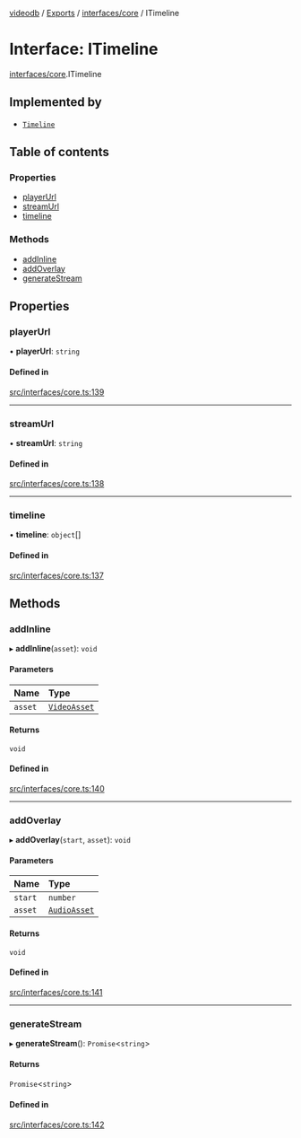 [videodb](../README.md) / [Exports](../modules.md) / [interfaces/core](../modules/interfaces_core.md) / ITimeline

# Interface: ITimeline

[interfaces/core](../modules/interfaces_core.md).ITimeline

## Implemented by

- [`Timeline`](../classes/core_timeline.Timeline.md)

## Table of contents

### Properties

- [playerUrl](interfaces_core.ITimeline.md#playerurl)
- [streamUrl](interfaces_core.ITimeline.md#streamurl)
- [timeline](interfaces_core.ITimeline.md#timeline)

### Methods

- [addInline](interfaces_core.ITimeline.md#addinline)
- [addOverlay](interfaces_core.ITimeline.md#addoverlay)
- [generateStream](interfaces_core.ITimeline.md#generatestream)

## Properties

### playerUrl

• **playerUrl**: `string`

#### Defined in

[src/interfaces/core.ts:139](https://github.com/video-db/videodb-node/blob/4dc9a20/src/interfaces/core.ts#L139)

___

### streamUrl

• **streamUrl**: `string`

#### Defined in

[src/interfaces/core.ts:138](https://github.com/video-db/videodb-node/blob/4dc9a20/src/interfaces/core.ts#L138)

___

### timeline

• **timeline**: `object`[]

#### Defined in

[src/interfaces/core.ts:137](https://github.com/video-db/videodb-node/blob/4dc9a20/src/interfaces/core.ts#L137)

## Methods

### addInline

▸ **addInline**(`asset`): `void`

#### Parameters

| Name | Type |
| :------ | :------ |
| `asset` | [`VideoAsset`](../classes/core_asset.VideoAsset.md) |

#### Returns

`void`

#### Defined in

[src/interfaces/core.ts:140](https://github.com/video-db/videodb-node/blob/4dc9a20/src/interfaces/core.ts#L140)

___

### addOverlay

▸ **addOverlay**(`start`, `asset`): `void`

#### Parameters

| Name | Type |
| :------ | :------ |
| `start` | `number` |
| `asset` | [`AudioAsset`](../classes/core_asset.AudioAsset.md) |

#### Returns

`void`

#### Defined in

[src/interfaces/core.ts:141](https://github.com/video-db/videodb-node/blob/4dc9a20/src/interfaces/core.ts#L141)

___

### generateStream

▸ **generateStream**(): `Promise`\<`string`\>

#### Returns

`Promise`\<`string`\>

#### Defined in

[src/interfaces/core.ts:142](https://github.com/video-db/videodb-node/blob/4dc9a20/src/interfaces/core.ts#L142)
